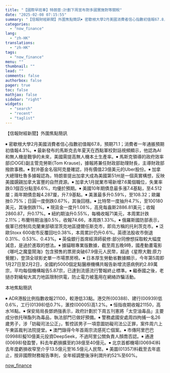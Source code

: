 ```yaml
---
title: "【國際早班車】特朗普:計劃下周宣布對多國實施對等關稅"
date: "2025-02-08 07:15:55"
summary: "【信報財經新聞】外圍焦點簡訊￭ 密歇根大學2月美國消費者信心指數初值報67.8，預期71.1；消費者..."
categories:
  - "now_finance"
lang:
  - "zh-HK"
translations:
  - "zh-HK"
tags:
  - "now_finance"
menu: ""
thumbnail: ""
lead: ""
comments: false
authorbox: false
pager: true
toc: false
mathjax: false
sidebar: "right"
widgets:
  - "search"
  - "recent"
  - "taglist"
---
```


【信報財經新聞】外圍焦點簡訊

￭ 密歇根大學2月美國消費者信心指數初值報67.8，預期71.1；消費者一年通脹預期初值報4.3%。￭ 最新發布的馬斯克去年夏天在西點軍校對話視頻顯示，他認為AI和無人機是戰爭的未來，美國需提高無人機本土生產率。￭ 馬斯克領導的政府效率部(DOGE)副主管克勞斯(Tom Krause)，據報將兼任財政部助理財長，主導財政部撥款事務。￭ 對沖基金名宿阿克曼確認，持有價值23億美元的Uber股份。￭ 加拿大總理杜魯多據報認為，特朗普提出加拿大成為美國第51州是一個真實構想，反映美國覬覦加拿大富豐的自然資源。￭ 加拿大1月就業市場新增7.6萬個職位，失業率跌0.1個百分點至6.6%，均優於預期。￭ 美國10年期債息最多漲7.4基點，至4.512厘；兩年期債息報4.287厘，升7.9基點。￭ 美滙最多升0.59%，至108.32；歐羅挫0.75%；日圓一度倒跌0.67%，其後回穩。￭ 比特幣一度抽升4.7%，至100180美元，其後倒跌1%。￭ 現貨金一度升1.08%，高見每盎斯2886.81美元；收報2860.87，升0.17%。￭ 紐約期油升0.55%，每桶收報71美元，本周累計跌2.11%；布蘭特期油漲0.5%，收報74.66，本周跌1.33%。￭ 俄羅斯國防部表示，俄軍已控制烏克蘭東部頓涅茨克地區捷爾任斯克市，即烏方稱的托利茨克市。￭ 泛歐Stoxx 600收市反覆回吐0.38%，本周累計仍升0.6%。英德法股收市倒退0.31%、0.53%、0.43%。￭ 英倫銀行首席經濟師裴修:部分同僚想採取較大幅度減息，是過於進取的想法。￭ 據貓眼專業版數據，截至周五晚9時，國產動畫電影《哪吒之魔童鬧海》包含預售的票房突破67.9億元人民幣，超過《星際大戰:原力覺醒》，登頂全球影史單一市場票房榜。￭ 日本厚生勞動省數據顯示，今年第5周即1月27日至2月2日，全國約5000個定點醫療機構共報告新增流感病例約2.89萬宗，平均每個機構報告5.87宗，已達到流感流行警報終止標準。￭ 繼泰國之後，老撾亦對緬甸大其力地區限制供電，防止電力被濫用在網絡詐騙活動。

本地焦點簡訊

￭ ADR港股比例指數收報21100，較港低33點。港交所(00388)、建行(00939)低0.6%，工行(01398)低0.7%，滙控(00005)高1.2%。￭ 恒指夜期收報21150，高水16點。￭ 保安局局長鄧炳強表示，政府計劃於下周五刊憲將「太空油毒品」主要成分依托咪酯列為毒品，執法部門已做好預備。￭ 警務處國安處周四拘捕一名26歲男子，涉「妨礙司法公正」，暫控該男子一項意圖妨礙司法公正罪，案件周六上午東區裁判法院提堂。￭ 澳門錄得今年首兩宗流感死亡個案。￭ 市傳阿里巴巴(09988)擬10億美元投資DeepSeek，不過阿里公關負責人顏喬否認。￭ 通達(00698)發盈警，料去年虧損擴至約38億至40億元。￭ 北京首都機場(00694)料去年度虧損收窄至介乎13.5億元至16.5億元人民幣。￭ 美圖(01357)料截至去年底止，按非國際財務報告準則，全年經調整後淨利潤升約52%至60%。

[now_finance](https://finance.now.com/news/post.php?id=904745)

